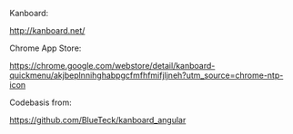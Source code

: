 Kanboard:

http://kanboard.net/

Chrome App Store:

https://chrome.google.com/webstore/detail/kanboard-quickmenu/akjbeplnnihghabpgcfmfhfmifjljneh?utm_source=chrome-ntp-icon

Codebasis from:

https://github.com/BlueTeck/kanboard_angular

